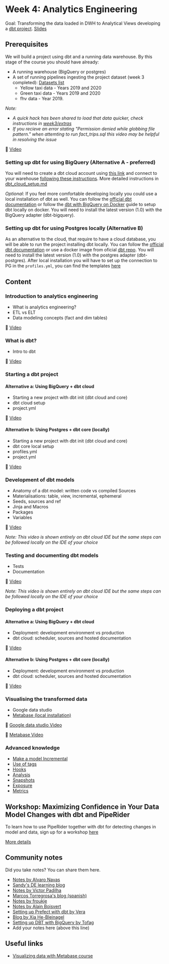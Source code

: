 # Week 4: Analytics Engineering

Goal: Transforming the data loaded in DWH to Analytical Views developing a [dbt project](taxi_rides_ny/README.md).
[Slides](https://docs.google.com/presentation/d/1xSll_jv0T8JF4rYZvLHfkJXYqUjPtThA/edit?usp=sharing&ouid=114544032874539580154&rtpof=true&sd=true)

## Prerequisites

We will build a project using dbt and a running data warehouse.
By this stage of the course you should have already:

- A running warehouse (BigQuery or postgres)
- A set of running pipelines ingesting the project dataset (week 3 completed): [Datasets list](https://github.com/DataTalksClub/nyc-tlc-data/)
  - Yellow taxi data - Years 2019 and 2020
  - Green taxi data - Years 2019 and 2020
  - fhv data - Year 2019.

_Note:_

- _A quick hack has been shared to load that data quicker, check instructions in [week3/extras](https://github.com/DataTalksClub/data-engineering-zoomcamp/tree/main/week_3_data_warehouse/extras)_
- _If you recieve an error stating "Permission denied while globbing file pattern." when attemting to run fact_trips.sql this video may be helpful in resolving the issue_

 :movie_camera: [Video](https://www.youtube.com/watch?v=kL3ZVNL9Y4A)

### Setting up dbt for using BigQuery (Alternative A - preferred)

You will need to create a dbt cloud account using [this link](https://www.getdbt.com/signup/) and connect to your warehouse [following these instructions](https://docs.getdbt.com/docs/dbt-cloud/cloud-configuring-dbt-cloud/cloud-setting-up-bigquery-oauth). More detailed instructions in [dbt_cloud_setup.md](dbt_cloud_setup.md)

_Optional_: If you feel more comfortable developing locally you could use a local installation of dbt as well. You can follow the [official dbt documentation](https://docs.getdbt.com/dbt-cli/installation) or follow the [dbt with BigQuery on Docker](docker_setup/README.md) guide to setup dbt locally on docker. You will need to install the latest version (1.0) with the BigQuery adapter (dbt-bigquery).

### Setting up dbt for using Postgres locally (Alternative B)

As an alternative to the cloud, that require to have a cloud database, you will be able to run the project installing dbt locally.
You can follow the [official dbt documentation](https://docs.getdbt.com/dbt-cli/installation) or use a docker image from oficial [dbt repo](https://github.com/dbt-labs/dbt/). You will need to install the latest version (1.0) with the postgres adapter (dbt-postgres).
After local installation you will have to set up the connection to PG in the `profiles.yml`, you can find the templates [here](https://docs.getdbt.com/reference/warehouse-profiles/postgres-profile)

## Content

### Introduction to analytics engineering

- What is analytics engineering?
- ETL vs ELT
- Data modeling concepts (fact and dim tables)

 :movie_camera: [Video](https://www.youtube.com/watch?v=uF76d5EmdtU&list=PL3MmuxUbc_hJed7dXYoJw8DoCuVHhGEQb&index=32)

### What is dbt?

- Intro to dbt

 :movie_camera: [Video](https://www.youtube.com/watch?v=4eCouvVOJUw&list=PL3MmuxUbc_hJed7dXYoJw8DoCuVHhGEQb&index=33)

### Starting a dbt project

#### Alternative a: Using BigQuery + dbt cloud

- Starting a new project with dbt init (dbt cloud and core)
- dbt cloud setup
- project.yml

 :movie_camera: [Video](https://www.youtube.com/watch?v=iMxh6s_wL4Q&list=PL3MmuxUbc_hJed7dXYoJw8DoCuVHhGEQb&index=34)

#### Alternative b: Using Postgres + dbt core (locally)

- Starting a new project with dbt init (dbt cloud and core)
- dbt core local setup
- profiles.yml
- project.yml

 :movie_camera: [Video](https://www.youtube.com/watch?v=1HmL63e-vRs&list=PL3MmuxUbc_hJed7dXYoJw8DoCuVHhGEQb&index=35)

### Development of dbt models

- Anatomy of a dbt model: written code vs compiled Sources
- Materialisations: table, view, incremental, ephemeral  
- Seeds, sources and ref  
- Jinja and Macros
- Packages
- Variables

 :movie_camera: [Video](https://www.youtube.com/watch?v=UVI30Vxzd6c&list=PL3MmuxUbc_hJed7dXYoJw8DoCuVHhGEQb&index=36)

_Note: This video is shown entirely on dbt cloud IDE but the same steps can be followed locally on the IDE of your choice_

### Testing and documenting dbt models

- Tests  
- Documentation

 :movie_camera: [Video](https://www.youtube.com/watch?v=UishFmq1hLM&list=PL3MmuxUbc_hJed7dXYoJw8DoCuVHhGEQb&index=37)

_Note: This video is shown entirely on dbt cloud IDE but the same steps can be followed locally on the IDE of your choice_

### Deploying a dbt project

#### Alternative a: Using BigQuery + dbt cloud

- Deployment: development environment vs production
- dbt cloud: scheduler, sources and hosted documentation

 :movie_camera: [Video](https://www.youtube.com/watch?v=rjf6yZNGX8I&list=PL3MmuxUbc_hJed7dXYoJw8DoCuVHhGEQb&index=38)
  
#### Alternative b: Using Postgres + dbt core (locally)

- Deployment: development environment vs production
- dbt cloud: scheduler, sources and hosted documentation

 :movie_camera: [Video](https://www.youtube.com/watch?v=Cs9Od1pcrzM&list=PL3MmuxUbc_hJed7dXYoJw8DoCuVHhGEQb&index=39)

### Visualising the transformed data

- Google data studio
- [Metabase (local installation)](https://www.metabase.com/)

 :movie_camera: [Google data studio Video](https://www.youtube.com/watch?v=39nLTs74A3E&list=PL3MmuxUbc_hJed7dXYoJw8DoCuVHhGEQb&index=42)

 :movie_camera: [Metabase Video](https://www.youtube.com/watch?v=BnLkrA7a6gM&list=PL3MmuxUbc_hJed7dXYoJw8DoCuVHhGEQb&index=43)

### Advanced knowledge

- [Make a model Incremental](https://docs.getdbt.com/docs/building-a-dbt-project/building-models/configuring-incremental-models)
- [Use of tags](https://docs.getdbt.com/reference/resource-configs/tags)
- [Hooks](https://docs.getdbt.com/docs/building-a-dbt-project/hooks-operations)
- [Analysis](https://docs.getdbt.com/docs/building-a-dbt-project/analyses)
- [Snapshots](https://docs.getdbt.com/docs/building-a-dbt-project/snapshots)
- [Exposure](https://docs.getdbt.com/docs/building-a-dbt-project/exposures)
- [Metrics](https://docs.getdbt.com/docs/building-a-dbt-project/metrics)

## Workshop: Maximizing Confidence in Your Data Model Changes with dbt and PipeRider

To learn how to use PipeRider together with dbt for detecting changes in model and data, sign up for a workshop [here](https://www.eventbrite.com/e/maximizing-confidence-in-your-data-model-changes-with-dbt-and-piperider-tickets-535584366257)

[More details](../cohorts/2023/workshops/piperider.md)

## Community notes

Did you take notes? You can share them here.

- [Notes by Alvaro Navas](https://github.com/ziritrion/dataeng-zoomcamp/blob/main/notes/4_analytics.md)
- [Sandy's DE learning blog](https://learningdataengineering540969211.wordpress.com/2022/02/17/week-4-setting-up-dbt-cloud-with-bigquery/)
- [Notes by Victor Padilha](https://github.com/padilha/de-zoomcamp/tree/master/week4)
- [Marcos Torregrosa's blog (spanish)](https://www.n4gash.com/2023/data-engineering-zoomcamp-semana-4/)
- [Notes by froukje](https://github.com/froukje/de-zoomcamp/blob/main/week_4_analytics_engineering/notes/notes_week_04.md)
- [Notes by Alain Boisvert](https://github.com/boisalai/de-zoomcamp-2023/blob/main/week4.md)
- [Setting up Prefect with dbt by Vera](https://medium.com/@verazabeida/zoomcamp-week-5-5b6a9d53a3a0)
- [Blog by Xia He-Bleinagel](https://xiahe-bleinagel.com/2023/02/week-4-data-engineering-zoomcamp-notes-analytics-engineering-and-dbt/)
- [Setting up DBT with BigQuery by Tofag](https://medium.com/@fagbuyit/setting-up-your-dbt-cloud-dej-9-d18e5b7c96ba)
- Add your notes here (above this line)

## Useful links

- [Visualizing data with Metabase course](https://www.metabase.com/learn/visualization/)
